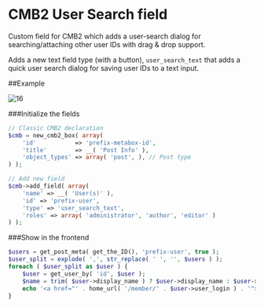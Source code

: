 CMB2 User Search field
======================

Custom field for CMB2 which adds a user-search dialog for searching/attaching other user IDs with drag & drop support.

Adds a new text field type (with a button), `user_search_text` that adds a quick user search dialog for saving user IDs to a text input.

##Example

![16](https://cloud.githubusercontent.com/assets/403283/9018164/7f20de4a-37dc-11e5-994f-43fa17dba7ff.png)

###Initialize the fields

```php
// Classic CMB2 declaration
$cmb = new_cmb2_box( array(
	'id'           => 'prefix-metabox-id',
	'title'        => __( 'Post Info' ),
	'object_types' => array( 'post', ), // Post type
) );

// Add new field
$cmb->add_field( array(
    'name' => __( 'User(s)' ),
    'id' => 'prefix-user',
    'type' => 'user_search_text',
    'roles' => array( 'administrator', 'author', 'editor' )
) );
```

###Show in the frontend

```php
$users = get_post_meta( get_the_ID(), 'prefix-user', true );
$user_split = explode( ',', str_replace( ' ', '', $users ) );
foreach ( $user_split as $user ) {
	$user = get_user_by( 'id', $user );
	$name = trim( $user->display_name ) ? $user->display_name : $user->user_login;
	echo '<a href="' . home_url( '/member/' . $user->user_login ) . '">' . $name . '</a>, ';
}
```
